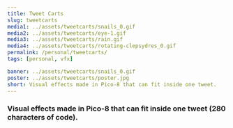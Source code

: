 ```yaml
---
title: Tweet Carts
slug: tweetcarts
media1: ../assets/tweetcarts/snails_0.gif
media2: ../assets/tweetcarts/eye-1.gif
media3: ../assets/tweetcarts/rain.gif
media4: ../assets/tweetcarts/rotating-clepsydres_0.gif
permalink: /personal/tweetcarts/
tags: [personal, vfx]

banner: ../assets/tweetcarts/snails_0.gif
poster: ../assets/tweetcarts/poster.jpg
short: Visual effects made in Pico-8 that can fit inside one tweet.
---
```


### Visual effects made in Pico-8 that can fit inside one tweet (280 characters of code).